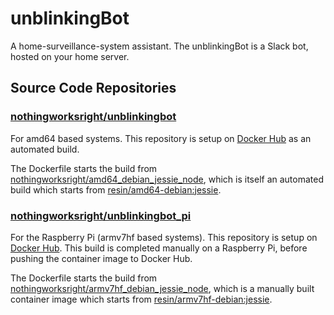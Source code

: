 # unblinkingBot  

A home-surveillance-system assistant. The unblinkingBot is a Slack bot, hosted on your home server.  

## Source Code Repositories  

### [nothingworksright/unblinkingbot](https://github.com/nothingworksright/unblinkingbot)  

For amd64 based systems. This repository is setup on [Docker Hub](https://hub.docker.com/r/nothingworksright/unblinkingbot/) as an automated build.  

The Dockerfile starts the build from [nothingworksright/amd64_debian_jessie_node](https://hub.docker.com/r/nothingworksright/unblinkingbot/~/dockerfile/), which is itself an automated build which starts from [resin/amd64-debian:jessie](https://hub.docker.com/r/resin/amd64-debian/).  

### [nothingworksright/unblinkingbot_pi](https://github.com/nothingworksright/unblinkingbot_pi)  

For the Raspberry Pi (armv7hf based systems). This repository is setup on [Docker Hub](https://hub.docker.com/r/nothingworksright/unblinkingbot_pi/). This build is completed manually on a Raspberry Pi, before pushing the container image to Docker Hub.  

The Dockerfile starts the build from [nothingworksright/armv7hf_debian_jessie_node](https://hub.docker.com/r/nothingworksright/armv7hf_debian_jessie_node/), which is a manually built container image which starts from [resin/armv7hf-debian:jessie](https://hub.docker.com/r/resin/armv7hf-debian/).  
